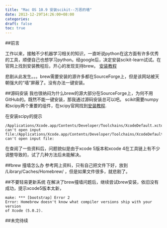 ```yaml
---
title: "Mac OS 10.9 安装scikit--万恶的墙"
date: 2013-12-29T14:26:00+08:00
categories: 
draft: false
toc: true
---
```


##前言

工作以来，接触不少机器学习相关的知识，一直听说python在这方面有许多优秀的工具，顺便自己也想学习python。经google后，决定安装scikit-learn试试。在官网上找到安装教程后，开心的发现支持brew。
[安装教程](https://gist.github.com/stared/4730202)

悲剧从此发生。。。brew需要安装的源许多都在SourceForge上，但是该网站被天朝强大的“墙”屏蔽了。没有办法一键安装。

##源码安装
我也很纳闷为什么brew的源大部分在SourceForge上，为何不用GitHub的。既然不能一键安装，那我通过源码安装总可以吧。
scikit需要numpy和scipy两个重要的组件，在scipy官网找到[安装教程](http://www.scipy.org/scipylib/building/macosx.html).

在安装scipy的提示

	/Applications/Xcode.app/Contents/Developer/Toolchains/XcodeDefault.xctoolchain/usr/bin/lipo: can't open input file:/Applications/Xcode.app/Contents/Developer/Toolchains/XcodeDefault.xctoolchain/usr/bin/lipo: can't open input file:

在查阅了一些资料后，问题貌似是由于xcode 5版本和xcode 4在工具链上有不少调整导致的，试了几种方法后未能解决。


##brew 撞墙怎么办
参考网上资料，只有自己把文件下好，放到 /Library/Caches/Homebrew/ ，但是如果文件很多，就悲剧了。

##不要轻易更新系统
在解决了brew撞墙问题后，继续尝试brew安装，依旧没有成功，提示xcode5版本太新，

	make: *** [bootstrap] Error 2
	Error: Homebrew doesn't know what compiler versions ship with your version
	of Xcode (5.0.2).
	

##未完待续
	

